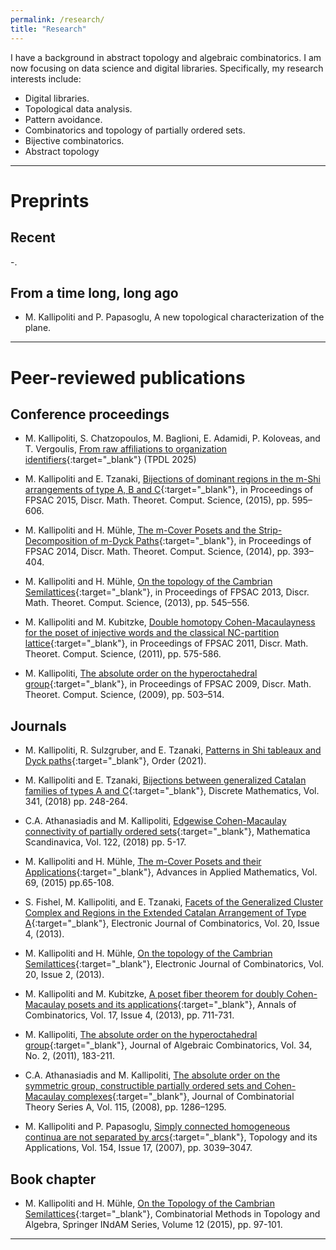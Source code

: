 ```yaml
---
permalink: /research/
title: "Research"
---
```


I have a background in abstract topology and algebraic combinatorics. I am now focusing on data science and digital libraries. Specifically, my research interests include:

- Digital libraries.
- Topological data analysis.
- Pattern avoidance. 
- Combinatorics and topology of partially ordered sets.
- Bijective combinatorics.
- Abstract topology

---


# Preprints
## Recent 

-. 

## From a time long, long ago

- M. Kallipoliti and P. Papasoglu, A new topological characterization of the plane.

---

# Peer-reviewed publications

## Conference proceedings

- M. Kallipoliti, S. Chatzopoulos, M. Baglioni, E. Adamidi, P. Koloveas, and T. Vergoulis, [From raw affiliations to organization identifiers](https://arxiv.org/abs/2505.07577){:target="_blank"} (TPDL 2025)
  
- M. Kallipoliti and E. Tzanaki, [Bijections of dominant regions in the m-Shi arrangements of type A, B and C](https://dmtcs.episciences.org/2495){:target="_blank"}, in Proceedings of FPSAC 2015, Discr. Math. Theoret. Comput. Science, (2015), pp. 595–606.

- M. Kallipoliti and H. Mühle, [The m-Cover Posets and the Strip-Decomposition of m-Dyck Paths](https://dmtcs.episciences.org/2409){:target="_blank"}, in Proceedings of FPSAC 2014, Discr. Math. Theoret. Comput. Science, (2014), pp. 393–404.

- M. Kallipoliti and H. Mühle, [On the topology of the Cambrian Semilattices](https://dmtcs.episciences.org/2320){:target="_blank"}, in Proceedings of FPSAC 2013, Discr. Math. Theoret. Comput. Science, (2013), pp. 545–556.

- M. Kallipoliti and M. Kubitzke, [Double homotopy Cohen-Macaulayness for the poset of injective words and the classical NC-partition lattice](https://dmtcs.episciences.org/2935){:target="_blank"}, in Proceedings of FPSAC 2011, Discr. Math. Theoret. Comput. Science, (2011), pp. 575-586.

- M. Kallipoliti, [The absolute order on the hyperoctahedral group](https://dmtcs.episciences.org/2689){:target="_blank"}, in Proceedings of FPSAC 2009, Discr. Math. Theoret. Comput. Science, (2009), pp. 503–514.


## Journals

- M. Kallipoliti, R. Sulzgruber, and E. Tzanaki, [Patterns in Shi tableaux and Dyck paths](https://link.springer.com/article/10.1007/s11083-021-09573-4){:target="_blank"}, Order (2021).

- M. Kallipoliti and E. Tzanaki, [Bijections between generalized Catalan families of types A and C](https://www.sciencedirect.com/science/article/pii/S0012365X18301602){:target="_blank"}, Discrete Mathematics, Vol. 341, (2018) pp. 248-264.

- C.A. Athanasiadis and M. Kallipoliti, [Edgewise Cohen-Macaulay connectivity of partially ordered sets](https://www.mscand.dk/article/view/97270){:target="_blank"}, Mathematica Scandinavica, Vol. 122, (2018) pp. 5-17.

- M. Kallipoliti and H. Mühle, [The m-Cover Posets and their Applications](https://www.sciencedirect.com/science/article/pii/S0196885815000573){:target="_blank"}, Advances in Applied Mathematics, Vol. 69, (2015) pp.65-108.

- S. Fishel, M. Kallipoliti, and E. Tzanaki, [Facets of the Generalized Cluster Complex and Regions in the Extended Catalan Arrangement of Type A](https://www.combinatorics.org/ojs/index.php/eljc/article/view/v20i4p7){:target="_blank"}, Electronic Journal of Combinatorics, Vol. 20, Issue 4, (2013).

- M. Kallipoliti and H. Mühle, [On the topology of the Cambrian Semilattices](https://www.combinatorics.org/ojs/index.php/eljc/article/view/v20i2p48){:target="_blank"}, Electronic Journal of Combinatorics, Vol. 20, Issue 2, (2013).

- M. Kallipoliti and M. Kubitzke, [A poset fiber theorem for doubly Cohen-Macaulay posets and its applications](https://link.springer.com/article/10.1007/s00026-013-0203-8){:target="_blank"}, Annals of Combinatorics, Vol. 17, Issue 4, (2013), pp. 711-731.

- M. Kallipoliti, [The absolute order on the hyperoctahedral group](https://link.springer.com/article/10.1007/s10801-010-0267-z){:target="_blank"}, Journal of Algebraic Combinatorics, Vol. 34, No. 2, (2011), 183-211.

- C.A. Athanasiadis and M. Kallipoliti, [The absolute order on the symmetric group, constructible partially ordered sets and Cohen-Macaulay complexes](https://www.sciencedirect.com/science/article/pii/S0097316508000083){:target="_blank"}, Journal of Combinatorial Theory Series A, Vol. 115, (2008), pp. 1286–1295.

- M. Kallipoliti and P. Papasoglu, [Simply connected homogeneous continua are not separated by arcs](https://www.sciencedirect.com/science/article/pii/S0166864107002416){:target="_blank"}, Topology and its Applications, Vol. 154, Issue 17, (2007), pp. 3039–3047. 



## Book chapter

- M. Kallipoliti and H. Mühle, [On the Topology of the Cambrian Semilattices](https://link.springer.com/book/10.1007/978-3-319-20155-9){:target="_blank"}, Combinatorial Methods in Topology and Algebra, Springer INdAM Series, Volume 12 (2015), pp. 97-101.

---

